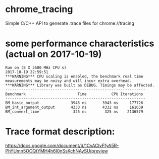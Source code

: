# chrome_tracing
Simple C/C++ API to generate .trace files for chrome://tracing 

# some performance characteristics (actual on 2017-10-19)
```
Run on (8 X 3600 MHz CPU s)
2017-10-19 22:59:51
***WARNING*** CPU scaling is enabled, the benchmark real time measurements may be noisy and will incur extra overhead.
***WARNING*** Library was built as DEBUG. Timings may be affected.
--------------------------------------------------------------
Benchmark                       Time           CPU Iterations
--------------------------------------------------------------
BM_basic_output              3945 ns       3943 ns     177726
BM_int_argument_output       4333 ns       4332 ns     161639
BM_convert_time               325 ns        325 ns    2136579
```

# Trace format description:
https://docs.google.com/document/d/1CvAClvFfyA5R-PhYUmn5OOQtYMH4h6I0nSsKchNAySU/preview